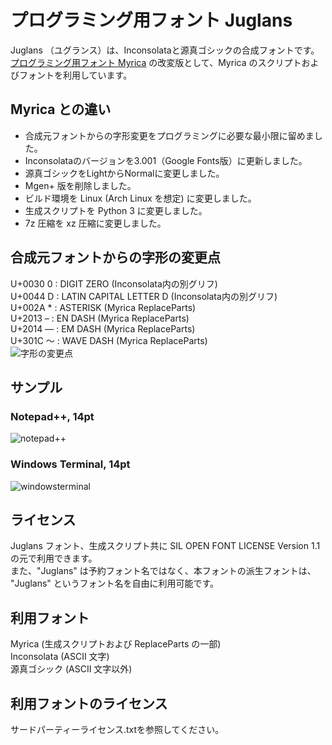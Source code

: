 # プログラミング用フォント Juglans
Juglans （ユグランス）は、Inconsolataと源真ゴシックの合成フォントです。  
[プログラミング用フォント Myrica](https://github.com/tomokuni/Myrica) の改変版として、Myrica のスクリプトおよびフォントを利用しています。  

## Myrica との違い
- 合成元フォントからの字形変更をプログラミングに必要な最小限に留めました。
- Inconsolataのバージョンを3.001（Google Fonts版）に更新しました。
- 源真ゴシックをLightからNormalに変更しました。
- Mgen+ 版を削除しました。
- ビルド環境を Linux (Arch Linux を想定) に変更しました。
- 生成スクリプトを Python 3 に変更しました。
- 7z 圧縮を xz 圧縮に変更しました。

## 合成元フォントからの字形の変更点
U+0030 0 : DIGIT ZERO (Inconsolata内の別グリフ)  
U+0044 D : LATIN CAPITAL LETTER D (Inconsolata内の別グリフ)  
U+002A * : ASTERISK (Myrica ReplaceParts)  
U+2013 – : EN DASH (Myrica ReplaceParts)  
U+2014 — : EM DASH (Myrica ReplaceParts)  
U+301C 〜 : WAVE DASH (Myrica ReplaceParts)  
![字形の変更点](https://user-images.githubusercontent.com/31642509/115113304-9e1c6700-9fc4-11eb-8ed7-911cb8059bc0.png)

## サンプル
### Notepad++, 14pt
![notepad++](https://user-images.githubusercontent.com/31642509/115113700-8e058700-9fc6-11eb-8e00-16d055e4b8e4.png)  
### Windows Terminal, 14pt
![windowsterminal](https://user-images.githubusercontent.com/31642509/115113712-99f14900-9fc6-11eb-8e02-b98e60b686dc.png)


## ライセンス
Juglans フォント、生成スクリプト共に SIL OPEN FONT LICENSE Version 1.1 の元で利用できます。  
また、"Juglans" は予約フォント名ではなく、本フォントの派生フォントは、 "Juglans" というフォント名を自由に利用可能です。  

## 利用フォント
Myrica (生成スクリプトおよび ReplaceParts の一部)  
Inconsolata (ASCII 文字)  
源真ゴシック (ASCII 文字以外)  

## 利用フォントのライセンス
サードパーティーライセンス.txtを参照してください。
